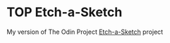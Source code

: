 # TOP Etch-a-Sketch
My version of The Odin Project <a href="https://www.theodinproject.com/courses/web-development-101/lessons/etch-a-sketch-project?ref=lnav">Etch-a-Sketch</a> project
